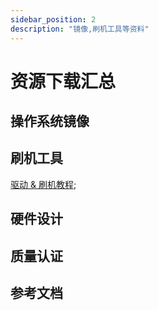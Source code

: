 ```yaml
---
sidebar_position: 2
description: "镜像,刷机工具等资料"
---
```


# 资源下载汇总

## 操作系统镜像

## 刷机工具

[驱动 & 刷机教程](https://dl.radxa.com/sirider/s1/siengine_downloadtool_V7.5.zip);

## 硬件设计

## 质量认证

## 参考文档
